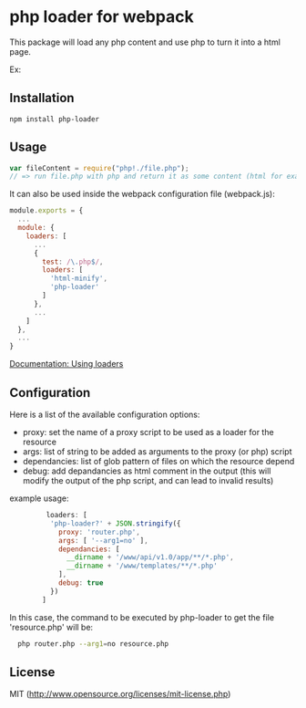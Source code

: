 # php loader for webpack

This package will load any php content and use php to turn it into a html page.

Ex:

## Installation

`npm install php-loader`

## Usage

``` javascript
var fileContent = require("php!./file.php");
// => run file.php with php and return it as some content (html for example)
```

It can also be used inside the webpack configuration file (webpack.js):


``` javascript
module.exports = {
  ...
  module: {
    loaders: [
      ...
      {
        test: /\.php$/,
        loaders: [
          'html-minify',
          'php-loader'
        ]
      },
      ...
    ]
  },
  ...
}
```

[Documentation: Using loaders](http://webpack.github.io/docs/using-loaders.html)

## Configuration

Here is a list of the available configuration options:

- proxy: set the name of a proxy script to be used as a loader for the resource
- args: list of string to be added as arguments to the proxy (or php) script
- dependancies: list of glob pattern of files on which the resource depend
- debug: add depandancies as html comment in the output (this will modify the output of the php script, and can lead to invalid results)

example usage:

```javascript
         loaders: [
          'php-loader?' + JSON.stringify({
            proxy: 'router.php',
            args: [ '--arg1=no' ],
            dependancies: [
              __dirname + '/www/api/v1.0/app/**/*.php',
              __dirname + '/www/templates/**/*.php'
            ],
            debug: true
          })
        ]

```

In this case, the command to be executed by php-loader to get the file 'resource.php' will be:
```bash
  php router.php --arg1=no resource.php

```

## License

MIT (http://www.opensource.org/licenses/mit-license.php)
